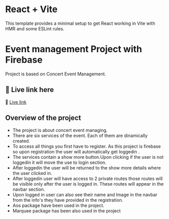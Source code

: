 # React + Vite

This template provides a minimal setup to get React working in Vite with HMR and some ESLint rules.


# Event management Project with Firebase

Project is based on Concert Event Management.

## 🔗 Live link here

🔗 [Live link](https://event-management-dbf97.web.app/)


## Overview of the project

 - The project is about concert event managing.
 - There are six services of the event. Each of them are dinamically created.
 - To access all things you first have to register. As this project is firebase so upon registration the user will automatically get loggedin .
 - The services contain a show more button.Upon clicking if the user is not loggedin it will move the use to login section.
 - After loggedin the user will be returned to the show more details where the user clicked in.
 - After loggedin user will have access to 2 private routes those routes will be visible only after the user is logged in. These routes will appear in the navbar section.
 - Upon logged in user can also see their name and Image in the navbar from the info's they have provided in the registration.
 - Aos package have been used in the project.
 - Marquee package has been also used in the project
